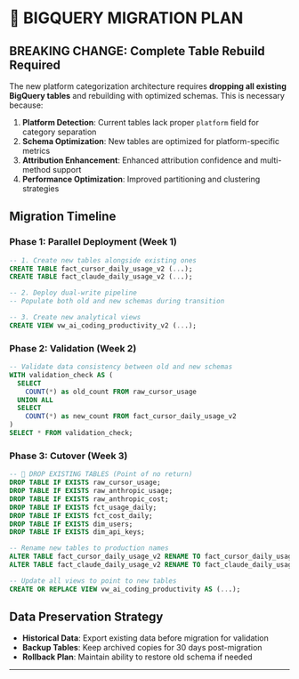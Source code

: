 # 🚨 **BIGQUERY MIGRATION PLAN**

## **BREAKING CHANGE: Complete Table Rebuild Required**

The new platform categorization architecture requires **dropping all existing BigQuery tables** and rebuilding with optimized schemas. This is necessary because:

1. **Platform Detection**: Current tables lack proper `platform` field for category separation
2. **Schema Optimization**: New tables are optimized for platform-specific metrics
3. **Attribution Enhancement**: Enhanced attribution confidence and multi-method support
4. **Performance Optimization**: Improved partitioning and clustering strategies

## **Migration Timeline**

### **Phase 1: Parallel Deployment (Week 1)**
```sql
-- 1. Create new tables alongside existing ones
CREATE TABLE fact_cursor_daily_usage_v2 (...);
CREATE TABLE fact_claude_daily_usage_v2 (...);

-- 2. Deploy dual-write pipeline
-- Populate both old and new schemas during transition

-- 3. Create new analytical views
CREATE VIEW vw_ai_coding_productivity_v2 (...);
```

### **Phase 2: Validation (Week 2)**
```sql
-- Validate data consistency between old and new schemas
WITH validation_check AS (
  SELECT
    COUNT(*) as old_count FROM raw_cursor_usage
  UNION ALL
  SELECT
    COUNT(*) as new_count FROM fact_cursor_daily_usage_v2
)
SELECT * FROM validation_check;
```

### **Phase 3: Cutover (Week 3)**
```sql
-- 🚨 DROP EXISTING TABLES (Point of no return)
DROP TABLE IF EXISTS raw_cursor_usage;
DROP TABLE IF EXISTS raw_anthropic_usage;
DROP TABLE IF EXISTS raw_anthropic_cost;
DROP TABLE IF EXISTS fct_usage_daily;
DROP TABLE IF EXISTS fct_cost_daily;
DROP TABLE IF EXISTS dim_users;
DROP TABLE IF EXISTS dim_api_keys;

-- Rename new tables to production names
ALTER TABLE fact_cursor_daily_usage_v2 RENAME TO fact_cursor_daily_usage;
ALTER TABLE fact_claude_daily_usage_v2 RENAME TO fact_claude_daily_usage;

-- Update all views to point to new tables
CREATE OR REPLACE VIEW vw_ai_coding_productivity AS (...);
```

## **Data Preservation Strategy**
- **Historical Data**: Export existing data before migration for validation
- **Backup Tables**: Keep archived copies for 30 days post-migration
- **Rollback Plan**: Maintain ability to restore old schema if needed

---
